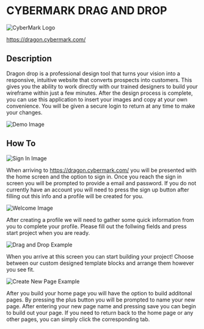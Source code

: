 # CYBERMARK DRAG AND DROP

![CyberMark Logo](https://www.cybermark.com/wp-content/uploads/2018/08/mainLogo-white.png)

https://dragon.cybermark.com/

## Description

Dragon drop is a professional design tool that turns your vision into a responsive, intuitive website that converts prospects into customers. This gives you the ability to work directly with our trained designers to build your wireframe within just a few minutes. After the design process is complete, you can use this application to insert your images and copy at your own convenience. You will be given a secure login to return at any time to make your changes.  

![Demo Image ](https://res.cloudinary.com/dallas/image/upload/v1622746614/li2kwqk0agyozaycpbgg.png)

## How To

![Sign In Image ](https://res.cloudinary.com/dallas/image/upload/v1622747989/q6vhgserx9whncyb6izn.png)

When arriving to https://dragon.cybermark.com/ you will be presented with the home screen and the option to sign in. Once you reach the sign in screen you will be prompted to provide a email and password. If you do not currently have an account you will need to press the sign up button after filling out this info and a profile will be created for you. 

![Welcome Image ](https://res.cloudinary.com/dallas/image/upload/v1622747049/wjncekmxwy9tgk8s9cjk.png)

After creating a profile we will need to gather some quick information from you to complete your profile. Please fill out the follwing fields and press start project when you are ready.

![Drag and Drop Example](https://res.cloudinary.com/dallas/image/upload/v1622748956/eezsfiy9ve8ge2webj34.gif)

When you arrive at this screen you can start building your project! Choose between our custom designed template blocks and arrange them however you see fit. 

![Create New Page Example](https://res.cloudinary.com/dallas/image/upload/v1623262026/kyybxnxcwex1sgya7qa9.gif)


After you build your home page you will have the option to build additonal pages. By pressing the plus button you will be prompted to name your new page. After entering your new page name and pressing save you can begin to build out your page. If you need to return back to the home page or any other pages, you can simply click the corresponding tab. 
